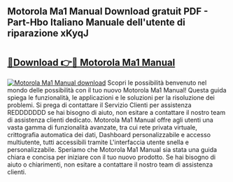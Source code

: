 ## Motorola Ma1 Manual Download gratuit PDF - Part-Hbo Italiano Manuale dell'utente di riparazione xKyqJ

# <h2><a href="http://dfcfnb.blite.top/?on=Motorola+Ma1+Manual">🔗Download 👉🔴 Motorola Ma1 Manual</a></h2>

[![Motorola Ma1 Manual download](https://i.imgur.com/lujVjoI.png)](http://dfcfnb.blite.top/?on=Motorola+Ma1+Manual)
Scopri le possibilità benvenuto nel mondo delle possibilità con il tuo nuovo Motorola Ma1 Manual! Questa guida spiega le funzionalità, le applicazioni e le soluzioni per la risoluzione dei problemi. Si prega di contattare il Servizio Clienti per assistenza REDDDDDDD se hai bisogno di aiuto, non esitare a contattare il nostro team di assistenza clienti dedicato. Motorola Ma1 Manual offre agli utenti una vasta gamma di funzionalità avanzate, tra cui rete privata virtuale, crittografia automatica dei dati, Dashboard personalizzabile e accesso multiutente, tutti accessibili tramite L'interfaccia utente snella e personalizzabile. Speriamo che Motorola Ma1 Manual sia stata una guida chiara e concisa per iniziare con il tuo nuovo prodotto. Se hai bisogno di aiuto o chiarimenti, non esitare a contattare il nostro team di assistenza clienti.
